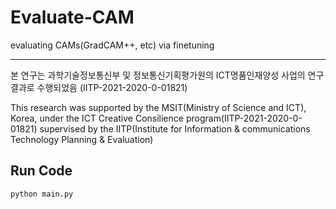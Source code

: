 # Evaluate-CAM
evaluating CAMs(GradCAM++, etc) via finetuning

-------------------------------------

본 연구는 과학기술정보통신부 및 정보통신기획평가원의 ICT명품인재양성 사업의 연구결과로 수행되었음 (IITP-2021-2020-0-01821)

This research was supported by the MSIT(Ministry of Science and ICT), Korea, under the ICT Creative Consilience program(IITP-2021-2020-0-01821) supervised by the IITP(Institute for Information & communications Technology Planning & Evaluation)

## Run Code
```
python main.py 
```
